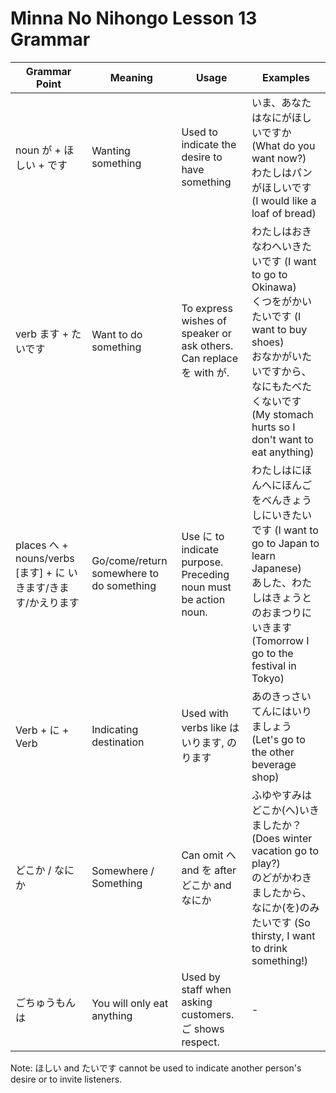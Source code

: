 # Minna No Nihongo Lesson 13 Grammar

| Grammar Point                                                  | Meaning                                  | Usage                                                               | Examples                                                                                                                                                                                                    |
| -------------------------------------------------------------- | ---------------------------------------- | ------------------------------------------------------------------- | ----------------------------------------------------------------------------------------------------------------------------------------------------------------------------------------------------------- |
| noun が + ほしい + です                                        | Wanting something                        | Used to indicate the desire to have something                       | いま、あなたはなにがほしいですか (What do you want now?)<br>わたしはパンがほしいです (I would like a loaf of bread)                                                                                         |
| verb ます + たいです                                           | Want to do something                     | To express wishes of speaker or ask others. Can replace を with が. | わたしはおきなわへいきたいです (I want to go to Okinawa)<br>くつをがかいたいです (I want to buy shoes)<br>おなかがいたいですから、なにもたべたくないです (My stomach hurts so I don't want to eat anything) |
| places へ + nouns/verbs [ます] + に いきます/きます/かえります | Go/come/return somewhere to do something | Use に to indicate purpose. Preceding noun must be action noun.     | わたしはにほんへにほんごをべんきょうしにいきたいです (I want to go to Japan to learn Japanese)<br>あした、わたしはきょうとのおまつりにいきます (Tomorrow I go to the festival in Tokyo)                     |
| Verb + に + Verb                                               | Indicating destination                   | Used with verbs like はいります, のります                           | あのきっさいてんにはいりましょう (Let's go to the other beverage shop)                                                                                                                                      |
| どこか / なにか                                                | Somewhere / Something                    | Can omit へ and を after どこか and なにか                          | ふゆやすみはどこか(へ)いきましたか？ (Does winter vacation go to play?)<br>のどがかわきましたから、なにか(を)のみたいです (So thirsty, I want to drink something!)                                          |
| ごちゅうもん は                                                | You will only eat anything               | Used by staff when asking customers. ご shows respect.              | -                                                                                                                                                                                                           |

Note: ほしい and たいです cannot be used to indicate another person's desire or to invite listeners.
